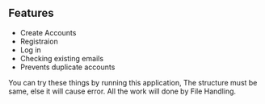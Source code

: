 ## Features
* Create Accounts
* Registraion
* Log in
* Checking existing emails
* Prevents duplicate accounts

You can try these things by running this application, The structure must be same, else it will cause error.
All the work will done by File Handling. 
